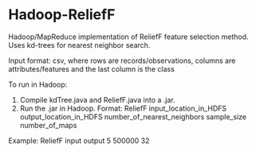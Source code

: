 Hadoop-ReliefF
==============

Hadoop/MapReduce implementation of ReliefF feature selection method. Uses kd-trees for nearest neighbor search.

Input format: csv, where rows are records/observations, columns are attributes/features and the last column is the class

To run in Hadoop: 
1. Compile kdTree.java and ReliefF.java into a .jar.
2. Run the .jar in Hadoop. 
  Format: ReliefF input_location_in_HDFS output_location_in_HDFS number_of_nearest_neighbors sample_size number_of_maps
  
  Example: ReliefF input output 5 500000 32
